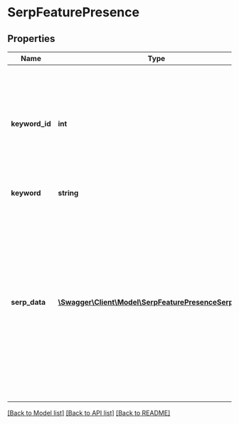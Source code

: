 # SerpFeaturePresence

## Properties
Name | Type | Description | Notes
------------ | ------------- | ------------- | -------------
**keyword_id** | **int** | The unique ID used to identify and reference the keyword in the system. It can be stored and used in other endpoints for filtering. | [optional] 
**keyword** | **string** | The name of the keyword. | [optional] 
**serp_data** | [**\Swagger\Client\Model\SerpFeaturePresenceSerpData[]**](SerpFeaturePresenceSerpData.md) | Parent field containing the data for SERP features present on the keyword for each day of the selected timeframe, for each device.  Please refer to the Quick Start Guide for the complete feature name of each abbreviation. | [optional] 

[[Back to Model list]](../../README.md#documentation-for-models) [[Back to API list]](../../README.md#documentation-for-api-endpoints) [[Back to README]](../../README.md)

